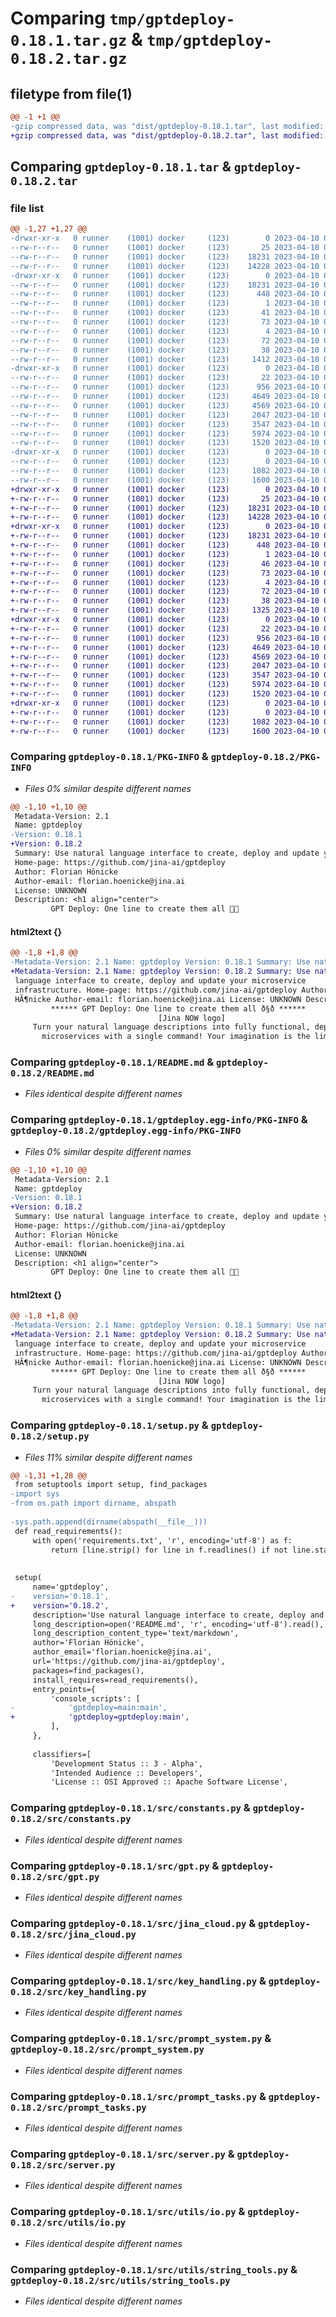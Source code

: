 # Comparing `tmp/gptdeploy-0.18.1.tar.gz` & `tmp/gptdeploy-0.18.2.tar.gz`

## filetype from file(1)

```diff
@@ -1 +1 @@
-gzip compressed data, was "dist/gptdeploy-0.18.1.tar", last modified: Mon Apr 10 00:06:39 2023, max compression
+gzip compressed data, was "dist/gptdeploy-0.18.2.tar", last modified: Mon Apr 10 00:11:46 2023, max compression
```

## Comparing `gptdeploy-0.18.1.tar` & `gptdeploy-0.18.2.tar`

### file list

```diff
@@ -1,27 +1,27 @@
-drwxr-xr-x   0 runner    (1001) docker     (123)        0 2023-04-10 00:06:39.000000 gptdeploy-0.18.1/
--rw-r--r--   0 runner    (1001) docker     (123)       25 2023-04-10 00:06:29.000000 gptdeploy-0.18.1/MANIFEST.in
--rw-r--r--   0 runner    (1001) docker     (123)    18231 2023-04-10 00:06:39.000000 gptdeploy-0.18.1/PKG-INFO
--rw-r--r--   0 runner    (1001) docker     (123)    14228 2023-04-10 00:06:29.000000 gptdeploy-0.18.1/README.md
-drwxr-xr-x   0 runner    (1001) docker     (123)        0 2023-04-10 00:06:39.000000 gptdeploy-0.18.1/gptdeploy.egg-info/
--rw-r--r--   0 runner    (1001) docker     (123)    18231 2023-04-10 00:06:39.000000 gptdeploy-0.18.1/gptdeploy.egg-info/PKG-INFO
--rw-r--r--   0 runner    (1001) docker     (123)      448 2023-04-10 00:06:39.000000 gptdeploy-0.18.1/gptdeploy.egg-info/SOURCES.txt
--rw-r--r--   0 runner    (1001) docker     (123)        1 2023-04-10 00:06:39.000000 gptdeploy-0.18.1/gptdeploy.egg-info/dependency_links.txt
--rw-r--r--   0 runner    (1001) docker     (123)       41 2023-04-10 00:06:39.000000 gptdeploy-0.18.1/gptdeploy.egg-info/entry_points.txt
--rw-r--r--   0 runner    (1001) docker     (123)       73 2023-04-10 00:06:39.000000 gptdeploy-0.18.1/gptdeploy.egg-info/requires.txt
--rw-r--r--   0 runner    (1001) docker     (123)        4 2023-04-10 00:06:39.000000 gptdeploy-0.18.1/gptdeploy.egg-info/top_level.txt
--rw-r--r--   0 runner    (1001) docker     (123)       72 2023-04-10 00:06:29.000000 gptdeploy-0.18.1/requirements.txt
--rw-r--r--   0 runner    (1001) docker     (123)       38 2023-04-10 00:06:39.000000 gptdeploy-0.18.1/setup.cfg
--rw-r--r--   0 runner    (1001) docker     (123)     1412 2023-04-10 00:06:29.000000 gptdeploy-0.18.1/setup.py
-drwxr-xr-x   0 runner    (1001) docker     (123)        0 2023-04-10 00:06:39.000000 gptdeploy-0.18.1/src/
--rw-r--r--   0 runner    (1001) docker     (123)       22 2023-04-10 00:06:29.000000 gptdeploy-0.18.1/src/__init__.py
--rw-r--r--   0 runner    (1001) docker     (123)      956 2023-04-10 00:06:29.000000 gptdeploy-0.18.1/src/constants.py
--rw-r--r--   0 runner    (1001) docker     (123)     4649 2023-04-10 00:06:29.000000 gptdeploy-0.18.1/src/gpt.py
--rw-r--r--   0 runner    (1001) docker     (123)     4569 2023-04-10 00:06:29.000000 gptdeploy-0.18.1/src/jina_cloud.py
--rw-r--r--   0 runner    (1001) docker     (123)     2047 2023-04-10 00:06:29.000000 gptdeploy-0.18.1/src/key_handling.py
--rw-r--r--   0 runner    (1001) docker     (123)     3547 2023-04-10 00:06:29.000000 gptdeploy-0.18.1/src/prompt_system.py
--rw-r--r--   0 runner    (1001) docker     (123)     5974 2023-04-10 00:06:29.000000 gptdeploy-0.18.1/src/prompt_tasks.py
--rw-r--r--   0 runner    (1001) docker     (123)     1520 2023-04-10 00:06:29.000000 gptdeploy-0.18.1/src/server.py
-drwxr-xr-x   0 runner    (1001) docker     (123)        0 2023-04-10 00:06:39.000000 gptdeploy-0.18.1/src/utils/
--rw-r--r--   0 runner    (1001) docker     (123)        0 2023-04-10 00:06:29.000000 gptdeploy-0.18.1/src/utils/__init__.py
--rw-r--r--   0 runner    (1001) docker     (123)     1082 2023-04-10 00:06:29.000000 gptdeploy-0.18.1/src/utils/io.py
--rw-r--r--   0 runner    (1001) docker     (123)     1600 2023-04-10 00:06:29.000000 gptdeploy-0.18.1/src/utils/string_tools.py
+drwxr-xr-x   0 runner    (1001) docker     (123)        0 2023-04-10 00:11:46.000000 gptdeploy-0.18.2/
+-rw-r--r--   0 runner    (1001) docker     (123)       25 2023-04-10 00:11:33.000000 gptdeploy-0.18.2/MANIFEST.in
+-rw-r--r--   0 runner    (1001) docker     (123)    18231 2023-04-10 00:11:46.000000 gptdeploy-0.18.2/PKG-INFO
+-rw-r--r--   0 runner    (1001) docker     (123)    14228 2023-04-10 00:11:33.000000 gptdeploy-0.18.2/README.md
+drwxr-xr-x   0 runner    (1001) docker     (123)        0 2023-04-10 00:11:46.000000 gptdeploy-0.18.2/gptdeploy.egg-info/
+-rw-r--r--   0 runner    (1001) docker     (123)    18231 2023-04-10 00:11:46.000000 gptdeploy-0.18.2/gptdeploy.egg-info/PKG-INFO
+-rw-r--r--   0 runner    (1001) docker     (123)      448 2023-04-10 00:11:46.000000 gptdeploy-0.18.2/gptdeploy.egg-info/SOURCES.txt
+-rw-r--r--   0 runner    (1001) docker     (123)        1 2023-04-10 00:11:46.000000 gptdeploy-0.18.2/gptdeploy.egg-info/dependency_links.txt
+-rw-r--r--   0 runner    (1001) docker     (123)       46 2023-04-10 00:11:46.000000 gptdeploy-0.18.2/gptdeploy.egg-info/entry_points.txt
+-rw-r--r--   0 runner    (1001) docker     (123)       73 2023-04-10 00:11:46.000000 gptdeploy-0.18.2/gptdeploy.egg-info/requires.txt
+-rw-r--r--   0 runner    (1001) docker     (123)        4 2023-04-10 00:11:46.000000 gptdeploy-0.18.2/gptdeploy.egg-info/top_level.txt
+-rw-r--r--   0 runner    (1001) docker     (123)       72 2023-04-10 00:11:33.000000 gptdeploy-0.18.2/requirements.txt
+-rw-r--r--   0 runner    (1001) docker     (123)       38 2023-04-10 00:11:46.000000 gptdeploy-0.18.2/setup.cfg
+-rw-r--r--   0 runner    (1001) docker     (123)     1325 2023-04-10 00:11:33.000000 gptdeploy-0.18.2/setup.py
+drwxr-xr-x   0 runner    (1001) docker     (123)        0 2023-04-10 00:11:46.000000 gptdeploy-0.18.2/src/
+-rw-r--r--   0 runner    (1001) docker     (123)       22 2023-04-10 00:11:33.000000 gptdeploy-0.18.2/src/__init__.py
+-rw-r--r--   0 runner    (1001) docker     (123)      956 2023-04-10 00:11:33.000000 gptdeploy-0.18.2/src/constants.py
+-rw-r--r--   0 runner    (1001) docker     (123)     4649 2023-04-10 00:11:33.000000 gptdeploy-0.18.2/src/gpt.py
+-rw-r--r--   0 runner    (1001) docker     (123)     4569 2023-04-10 00:11:33.000000 gptdeploy-0.18.2/src/jina_cloud.py
+-rw-r--r--   0 runner    (1001) docker     (123)     2047 2023-04-10 00:11:33.000000 gptdeploy-0.18.2/src/key_handling.py
+-rw-r--r--   0 runner    (1001) docker     (123)     3547 2023-04-10 00:11:33.000000 gptdeploy-0.18.2/src/prompt_system.py
+-rw-r--r--   0 runner    (1001) docker     (123)     5974 2023-04-10 00:11:33.000000 gptdeploy-0.18.2/src/prompt_tasks.py
+-rw-r--r--   0 runner    (1001) docker     (123)     1520 2023-04-10 00:11:33.000000 gptdeploy-0.18.2/src/server.py
+drwxr-xr-x   0 runner    (1001) docker     (123)        0 2023-04-10 00:11:46.000000 gptdeploy-0.18.2/src/utils/
+-rw-r--r--   0 runner    (1001) docker     (123)        0 2023-04-10 00:11:33.000000 gptdeploy-0.18.2/src/utils/__init__.py
+-rw-r--r--   0 runner    (1001) docker     (123)     1082 2023-04-10 00:11:33.000000 gptdeploy-0.18.2/src/utils/io.py
+-rw-r--r--   0 runner    (1001) docker     (123)     1600 2023-04-10 00:11:33.000000 gptdeploy-0.18.2/src/utils/string_tools.py
```

### Comparing `gptdeploy-0.18.1/PKG-INFO` & `gptdeploy-0.18.2/PKG-INFO`

 * *Files 0% similar despite different names*

```diff
@@ -1,10 +1,10 @@
 Metadata-Version: 2.1
 Name: gptdeploy
-Version: 0.18.1
+Version: 0.18.2
 Summary: Use natural language interface to create, deploy and update your microservice infrastructure.
 Home-page: https://github.com/jina-ai/gptdeploy
 Author: Florian Hönicke
 Author-email: florian.hoenicke@jina.ai
 License: UNKNOWN
 Description: <h1 align="center">
         GPT Deploy: One line to create them all 🧙🚀
```

#### html2text {}

```diff
@@ -1,8 +1,8 @@
-Metadata-Version: 2.1 Name: gptdeploy Version: 0.18.1 Summary: Use natural
+Metadata-Version: 2.1 Name: gptdeploy Version: 0.18.2 Summary: Use natural
 language interface to create, deploy and update your microservice
 infrastructure. Home-page: https://github.com/jina-ai/gptdeploy Author: Florian
 HÃ¶nicke Author-email: florian.hoenicke@jina.ai License: UNKNOWN Description:
         ****** GPT Deploy: One line to create them all ð§ð ******
                                 [Jina NOW logo]
     Turn your natural language descriptions into fully functional, deployed
       microservices with a single command! Your imagination is the limit!
```

### Comparing `gptdeploy-0.18.1/README.md` & `gptdeploy-0.18.2/README.md`

 * *Files identical despite different names*

### Comparing `gptdeploy-0.18.1/gptdeploy.egg-info/PKG-INFO` & `gptdeploy-0.18.2/gptdeploy.egg-info/PKG-INFO`

 * *Files 0% similar despite different names*

```diff
@@ -1,10 +1,10 @@
 Metadata-Version: 2.1
 Name: gptdeploy
-Version: 0.18.1
+Version: 0.18.2
 Summary: Use natural language interface to create, deploy and update your microservice infrastructure.
 Home-page: https://github.com/jina-ai/gptdeploy
 Author: Florian Hönicke
 Author-email: florian.hoenicke@jina.ai
 License: UNKNOWN
 Description: <h1 align="center">
         GPT Deploy: One line to create them all 🧙🚀
```

#### html2text {}

```diff
@@ -1,8 +1,8 @@
-Metadata-Version: 2.1 Name: gptdeploy Version: 0.18.1 Summary: Use natural
+Metadata-Version: 2.1 Name: gptdeploy Version: 0.18.2 Summary: Use natural
 language interface to create, deploy and update your microservice
 infrastructure. Home-page: https://github.com/jina-ai/gptdeploy Author: Florian
 HÃ¶nicke Author-email: florian.hoenicke@jina.ai License: UNKNOWN Description:
         ****** GPT Deploy: One line to create them all ð§ð ******
                                 [Jina NOW logo]
     Turn your natural language descriptions into fully functional, deployed
       microservices with a single command! Your imagination is the limit!
```

### Comparing `gptdeploy-0.18.1/setup.py` & `gptdeploy-0.18.2/setup.py`

 * *Files 11% similar despite different names*

```diff
@@ -1,31 +1,28 @@
 from setuptools import setup, find_packages
-import sys
-from os.path import dirname, abspath
 
-sys.path.append(dirname(abspath(__file__)))
 def read_requirements():
     with open('requirements.txt', 'r', encoding='utf-8') as f:
         return [line.strip() for line in f.readlines() if not line.startswith('#')]
 
 
 setup(
     name='gptdeploy',
-    version='0.18.1',
+    version='0.18.2',
     description='Use natural language interface to create, deploy and update your microservice infrastructure.',
     long_description=open('README.md', 'r', encoding='utf-8').read(),
     long_description_content_type='text/markdown',
     author='Florian Hönicke',
     author_email='florian.hoenicke@jina.ai',
     url='https://github.com/jina-ai/gptdeploy',
     packages=find_packages(),
     install_requires=read_requirements(),
     entry_points={
         'console_scripts': [
-            'gptdeploy=main:main',
+            'gptdeploy=gptdeploy:main',
         ],
     },
 
     classifiers=[
         'Development Status :: 3 - Alpha',
         'Intended Audience :: Developers',
         'License :: OSI Approved :: Apache Software License',
```

### Comparing `gptdeploy-0.18.1/src/constants.py` & `gptdeploy-0.18.2/src/constants.py`

 * *Files identical despite different names*

### Comparing `gptdeploy-0.18.1/src/gpt.py` & `gptdeploy-0.18.2/src/gpt.py`

 * *Files identical despite different names*

### Comparing `gptdeploy-0.18.1/src/jina_cloud.py` & `gptdeploy-0.18.2/src/jina_cloud.py`

 * *Files identical despite different names*

### Comparing `gptdeploy-0.18.1/src/key_handling.py` & `gptdeploy-0.18.2/src/key_handling.py`

 * *Files identical despite different names*

### Comparing `gptdeploy-0.18.1/src/prompt_system.py` & `gptdeploy-0.18.2/src/prompt_system.py`

 * *Files identical despite different names*

### Comparing `gptdeploy-0.18.1/src/prompt_tasks.py` & `gptdeploy-0.18.2/src/prompt_tasks.py`

 * *Files identical despite different names*

### Comparing `gptdeploy-0.18.1/src/server.py` & `gptdeploy-0.18.2/src/server.py`

 * *Files identical despite different names*

### Comparing `gptdeploy-0.18.1/src/utils/io.py` & `gptdeploy-0.18.2/src/utils/io.py`

 * *Files identical despite different names*

### Comparing `gptdeploy-0.18.1/src/utils/string_tools.py` & `gptdeploy-0.18.2/src/utils/string_tools.py`

 * *Files identical despite different names*

